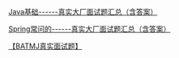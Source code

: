 [Java基础------真实大厂面试题汇总（含答案）](https://blog.csdn.net/qq_36520235/article/details/87459446)

[Spring常问的------真实大厂面试题汇总（含答案）](https://blog.csdn.net/qq_36520235/article/details/88257749)

[【BATMJ真实面试题】](https://blog.csdn.net/qq_36520235/category_8011677.html)